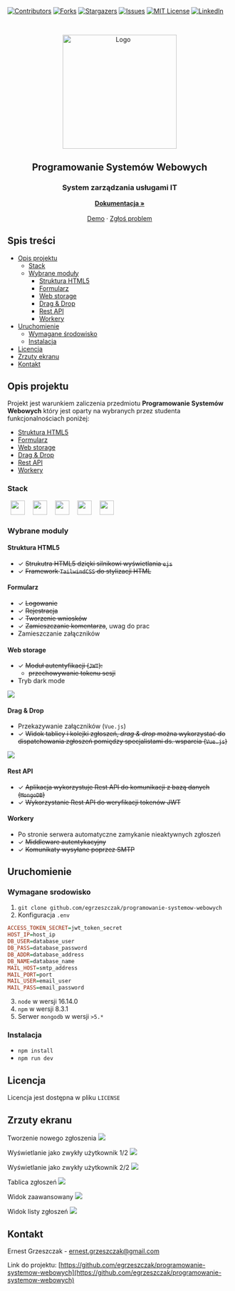 [![Contributors][contributors-shield]][contributors-url]
[![Forks][forks-shield]][forks-url]
[![Stargazers][stars-shield]][stars-url]
[![Issues][issues-shield]][issues-url]
[![MIT License][license-shield]][license-url]
[![LinkedIn][linkedin-shield]][linkedin-url]

<br />
<p align="center">
  <!-- <!-- <a href="https://github.com/egrzeszczak/programowanie-systemow-webowych">
    <img src="s2.png" alt="Logo">
  </a> -->
  <a href="https://github.com/egrzeszczak/programowanie-systemow-webowych">
    <img src="public/logo/logo.png" alt="Logo" width="256">
  </a> 

  <h2 align="center">Programowanie Systemów Webowych</h3>
  <h3 align="center">System zarządzania usługami IT</h3>

  <p align="center">
    <a href="https://github.com/egrzeszczak/programowanie-systemow-webowych"><strong>Dokumentacja »</strong></a>
    <br />
    <br />
    <a href="https://github.com/egrzeszczak">Demo</a>
    ·
    <a href="https://github.com/egrzeszczak/programowanie-systemow-webowych/issues">Zgłoś problem</a>
  </p>
</p>

## Spis treści

* [Opis projektu](#opis-projektu)
    * [Stack](#stack)
    * [Wybrane moduły](#wybrane-moduly)
      * [Struktura HTML5](#struktura-html5)
      * [Formularz](#formularz)
      * [Web storage](#web-storage)
      * [Drag & Drop](#drag--drop)
      * [Rest API](#rest-api)
      * [Workery](#workery)
* [Uruchomienie](#uruchomienie)
    * [Wymagane środowisko](#wymagane-srodowisko)
    * [Instalacja](#instalacja)
* [Licencja](#licencja)
* [Zrzuty ekranu](#zrzuty-ekranu)
* [Kontakt](#kontakt)

## Opis projektu

Projekt jest warunkiem zaliczenia przedmiotu **Programowanie Systemów Webowych** który jest oparty na wybranych przez studenta funkcjonalnościach poniżej:

* [Struktura HTML5](#struktura-html5)
* [Formularz](#formularz)
* [Web storage](#web-storage)
* [Drag & Drop](#drag--drop)
* [Rest API](#rest-api)
* [Workery](#workery)

### Stack

<p align="left">
    <img src="https://raw.githubusercontent.com/devicons/devicon/2ae2a900d2f041da66e950e4d48052658d850630/icons/vuejs/vuejs-original.svg" width=32 height=32 style="object-fit: cover; margin: 0 0.5em 0 0.5em; flex: 1">
    <img src="https://raw.githubusercontent.com/devicons/devicon/2ae2a900d2f041da66e950e4d48052658d850630/icons/express/express-original.svg" width=32 height=32 style="object-fit: cover; margin: 0 0.5em 0 0.5em; flex: 1">
    <img src="https://raw.githubusercontent.com/devicons/devicon/2ae2a900d2f041da66e950e4d48052658d850630/icons/javascript/javascript-original.svg" width=32 height=32 style="margin: 0 0.5em 0 0.5em; flex: 1">
    <img src="https://raw.githubusercontent.com/devicons/devicon/2ae2a900d2f041da66e950e4d48052658d850630/icons/mongodb/mongodb-original.svg" width=32 height=32 style="margin: 0 0.5em 0 0.5em; flex: 1">
    <img src="https://raw.githubusercontent.com/devicons/devicon/2ae2a900d2f041da66e950e4d48052658d850630/icons/tailwindcss/tailwindcss-plain.svg" width=32 height=32 style="object-fit: cover; margin: 0 0.5em 0 0.5em; flex: 1">
</p>


### Wybrane moduly

#### Struktura HTML5

- &check; ~~Strukutra HTML5 dzięki silnikowi wyświetlania `ejs`~~
- &check; ~~Framework `TailwindCSS` do stylizacji HTML~~

#### Formularz

- &check; ~~Logowanie~~
- &check; ~~Rejestracja~~
- &check; ~~Tworzenie wniosków~~
- &check; ~~Zamieszczanie komentarza~~, uwag do prac
- Zamieszczanie załączników

#### Web storage 

- &check; ~~Moduł autentyfikacji (`JWT`):~~
  - ~~przechowywanie tokenu sesji~~
- Tryb dark mode

![](/public/images/dark-mode-1.png)

#### Drag & Drop 

- Przekazywanie załączników (`Vue.js`)
- &check; ~~Widok tablicy i kolejki zgłoszeń, *drag & drop* można wykorzystać do dispatchowania zgłoszeń pomiędzy specjalistami ds. wsparcia (`Vue.js`)~~

![](/public/gifs/table-preview.gif) 

#### Rest API

- &check; ~~Aplikacja wykorzystuje Rest API do komunikacji z bazą danych (`MongoDB`)~~ 
- &check; ~~Wykorzystanie Rest API do weryfikacji tokenów JWT~~ 

#### Workery

- Po stronie serwera automatyczne zamykanie nieaktywnych zgłoszeń
- &check; ~~Middleware autentykacyjny~~ 
- &check; ~~Komunikaty wysyłane poprzez SMTP~~ 

## Uruchomienie

### Wymagane srodowisko
1. `git clone github.com/egrzeszczak/programowanie-systemow-webowych`
2. Konfiguracja `.env`
```haskell
ACCESS_TOKEN_SECRET=jwt_token_secret
HOST_IP=host_ip
DB_USER=database_user
DB_PASS=database_password
DB_ADDR=database_address
DB_NAME=database_name
MAIL_HOST=smtp_address
MAIL_PORT=port
MAIL_USER=email_user
MAIL_PASS=email_password
```
3. `node` w wersji 16.14.0
4. `npm` w wersji 8.3.1
5. Serwer `mongodb` w wersji `>5.*`
### Instalacja

- `npm install`
- `npm run dev`

## Licencja

Licencja jest dostępna w pliku `LICENSE`

## Zrzuty ekranu

Tworzenie nowego zgłoszenia 
![](/public/showcase/1.png)

Wyświetlanie jako zwykły użytkownik 1/2
![](/public/showcase/2.png)

Wyświetlanie jako zwykły użytkownik 2/2
![](/public/showcase/3.png)

Tablica zgłoszeń
![](/public/showcase/4.png)

Widok zaawansowany
![](/public/showcase/5.png)

Widok listy zgłoszeń
![](/public/showcase/6.png)


## Kontakt

Ernest Grzeszczak - ernest.grzeszczak@gmail.com

Link do projektu: [https://github.com/egrzeszczak/programowanie-systemow-webowych](https://github.com/egrzeszczak/programowanie-systemow-webowych)


[contributors-shield]: https://img.shields.io/github/contributors/egrzeszczak/programowanie-systemow-webowych.svg?style=flat-square
[contributors-url]: https://github.com/egrzeszczak/programowanie-systemow-webowych/graphs/contributors
[forks-shield]: https://img.shields.io/github/forks/egrzeszczak/programowanie-systemow-webowych.svg?style=flat-square
[forks-url]: https://github.com/egrzeszczak/programowanie-systemow-webowych/network/members
[stars-shield]: https://img.shields.io/github/stars/egrzeszczak/programowanie-systemow-webowych.svg?style=flat-square
[stars-url]: https://github.com/egrzeszczak/programowanie-systemow-webowych/stargazers
[issues-shield]: https://img.shields.io/github/issues/egrzeszczak/programowanie-systemow-webowych.svg?style=flat-square
[issues-url]: https://github.com/egrzeszczak/programowanie-systemow-webowych/issues
[license-shield]: https://img.shields.io/github/license/egrzeszczak/programowanie-systemow-webowych.svg?style=flat-square
[license-url]: https://github.com/egrzeszczak/programowanie-systemow-webowych/blob/master/LICENSE.txt
[linkedin-shield]: https://img.shields.io/badge/-LinkedIn-black.svg?style=flat-square&logo=linkedin&colorB=555
[linkedin-url]: https://www.linkedin.com/in/ernest-grzeszczak-081850187/
